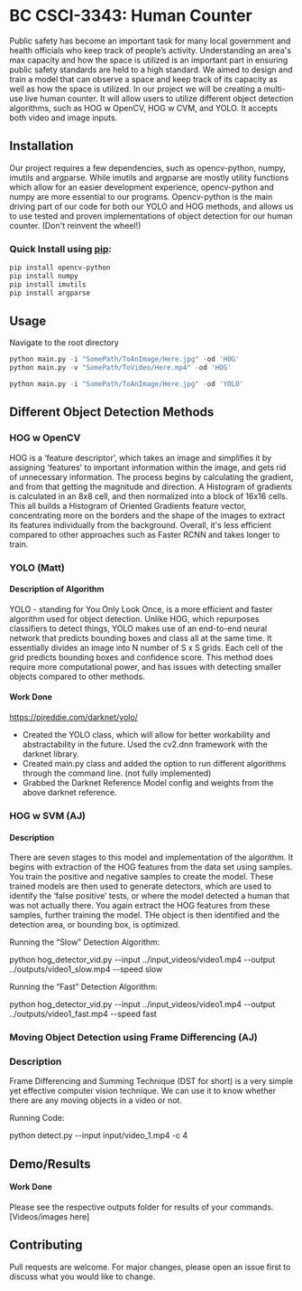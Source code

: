 # BC CSCI-3343: Human Counter

Public safety has become an important task for many local government and health officials who keep track of people’s activity. Understanding an area's max capacity and how the space is utilized is an important part in ensuring public safety standards are held to a high standard. We aimed to design and train a model that can observe a space and keep track of its capacity as well as how the space is utilized. In our project we will be creating a multi-use live human counter.  It will allow users to utilize different object detection algorithms, such as HOG w OpenCV, HOG w CVM, and YOLO. It accepts both video and image inputs. 

  


## Installation
Our project requires a few dependencies, such as opencv-python, numpy, imutils and argparse.  While imutils and argparse are mostly utility
functions which allow for an easier development experience, opencv-python and numpy are more essential to our programs.  Opencv-python is the 
main driving part of our code for both our YOLO and HOG methods, and allows us to use tested and proven implementations
of object detection for our human counter.  (Don't reinvent the wheel!)

### Quick Install using [pip](https://pip.pypa.io/en/stable/):
```bash
pip install opencv-python
pip install numpy
pip install imutils
pip install argparse
```



## Usage
Navigate to the root directory

```python
python main.py -i "SomePath/ToAnImage/Here.jpg" -od 'HOG'
python main.py -v "SomePath/ToVideo/Here.mp4" -od 'HOG'

python main.py -i "SomePath/ToAnImage/Here.jpg" -od 'YOLO'
```




## Different Object Detection Methods

### HOG w OpenCV
HOG is a ‘feature descriptor’, which takes an image and simplifies it by assigning ‘features’ to important information within the image, and gets rid of unnecessary information. The process begins by calculating the gradient, and from that getting the magnitude and direction. A Histogram of gradients is calculated in an 8x8 cell, and then normalized into a block of 16x16 cells. This all builds a Histogram of Oriented Gradients feature vector, concentrating more on the borders and the shape of the images to extract its features individually from the background. Overall, it's less efficient compared to other approaches such as Faster RCNN and takes longer to train.



### YOLO (Matt)
#### Description of Algorithm
YOLO - standing for You Only Look Once, is a more efficient and faster algorithm used for object detection. Unlike HOG, which repurposes classifiers to detect things, YOLO makes use of an end-to-end neural network that predicts bounding boxes and class all at the same time. It essentially divides an image into N number of S x S grids. Each cell of the grid predicts bounding boxes and confidence score. This method does require more computational power, and has issues with detecting smaller objects compared to other methods.

#### Work Done
https://pjreddie.com/darknet/yolo/

- Created the YOLO class, which will allow for better workability and abstractability in the future.  Used the cv2.dnn framework with the darknet
library.  
- Created main.py class and added the option to run different algorithms through the command line. (not fully implemented)
- Grabbed the Darknet Reference Model config and weights from the above darknet reference.




### HOG w SVM (AJ)
#### Description
There are seven stages to this model and implementation of the algorithm. It begins with extraction of the HOG features from the data set using samples. You train the positive and negative samples to create the model. These trained models are then used to generate detectors, which are used to identify the ‘false positive’ tests, or where the model detected a human that was not actually there. You again extract the HOG features from these samples, further training the model. THe object is then identified and the detection area, or bounding box, is optimized.

Running the “Slow” Detection Algorithm:

python hog_detector_vid.py --input ../input_videos/video1.mp4 --output ../outputs/video1_slow.mp4 --speed slow

Running the “Fast” Detection Algorithm:

python hog_detector_vid.py --input ../input_videos/video1.mp4 --output ../outputs/video1_fast.mp4 --speed fast

### Moving Object Detection using Frame Differencing (AJ)
### Description 
Frame Differencing and Summing Technique (DST for short) is a very simple yet effective computer vision technique. We can use it to know whether there are any moving objects in a video or not.

Running Code:

python detect.py --input input/video_1.mp4 -c 4

## Demo/Results
#### Work Done

Please see the respective outputs folder for results of your commands.
[Videos/images here]





## Contributing
Pull requests are welcome. For major changes, please open an issue first to discuss what you would like to change.

